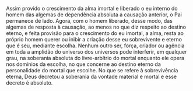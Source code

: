 ﻿Assim provido o crescimento da alma imortal e liberado o eu interno do homem das algemas de dependência absoluta a causação anterior, o Pai permanece de lado. Agora, com o homem liberado, desse modo, das algemas de resposta à causação, ao menos no que diz respeito ao destino eterno, e feita provisão para o crescimento do eu imortal, a alma, resta ao próprio homem querer ou inibir a criação desse eu sobrevivente e eterno que é seu, mediante escolha. Nenhum outro ser, força, criador ou agência em toda a amplidão do universo dos universos pode interferir, em qualquer grau, na soberania absoluta do livre-arbítrio do mortal enquanto ele opera nos domínios da escolha, no que concerne ao destino eterno da personalidade do mortal que escolhe. No que se refere à sobrevivência eterna, Deus decretou a soberania da vontade material e mortal e esse decreto é absoluto.